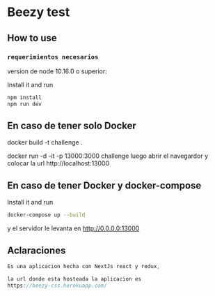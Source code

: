 # Beezy test

## How to use

### `requerimientos necesarios`

version de node 10.16.0 o superior:

Install it and run
```bash
npm install
npm run dev
```
## En caso de tener solo Docker
docker build -t challenge . 

docker run -d -it -p 13000:3000 challenge
luego abrir el navegardor y colocar la url http://localhost:13000

## En caso de tener Docker y docker-compose

Install it and run
```bash
docker-compose up --build
```
y el servidor le levanta en http://0.0.0.0:13000

## Aclaraciones

```js
Es una aplicacion hecha con NextJs react y redux,

la url donde esta hosteada la aplicacion es
https://beezy-css.herokuapp.com/


```


